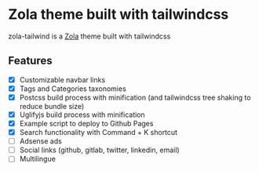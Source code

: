 # Zola theme built with tailwindcss
zola-tailwind is a [Zola](https://www.getzola.org/) theme built with tailwindcss

## Features
- [X] Customizable navbar links
- [X] Tags and Categories taxonomies
- [X] Postcss build process with minification (and tailwindcss tree shaking to reduce bundle size)
- [X] Uglifyjs build process with minification
- [X] Example script to deploy to Github Pages
- [X] Search functionality with Command + K shortcut
- [ ] Adsense ads 
- [ ] Social links (github, gitlab, twitter, linkedin, email) 
- [ ] Multilingue 
